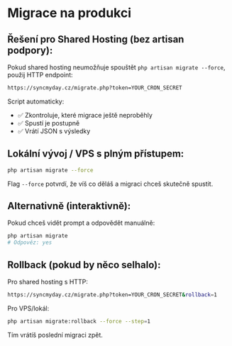 # Migrace na produkci

## Řešení pro Shared Hosting (bez artisan podpory):

Pokud shared hosting neumožňuje spouštět `php artisan migrate --force`, použij HTTP endpoint:

```bash
https://syncmyday.cz/migrate.php?token=YOUR_CRON_SECRET
```

Script automaticky:
- ✅ Zkontroluje, které migrace ještě neproběhly
- ✅ Spustí je postupně
- ✅ Vrátí JSON s výsledky

## Lokální vývoj / VPS s plným přístupem:

```bash
php artisan migrate --force
```

Flag `--force` potvrdí, že víš co děláš a migraci chceš skutečně spustit.

## Alternativně (interaktivně):

Pokud chceš vidět prompt a odpovědět manuálně:

```bash
php artisan migrate
# Odpověz: yes
```

## Rollback (pokud by něco selhalo):

Pro shared hosting s HTTP:
```bash
https://syncmyday.cz/migrate.php?token=YOUR_CRON_SECRET&rollback=1
```

Pro VPS/lokál:
```bash
php artisan migrate:rollback --force --step=1
```

Tím vrátíš poslední migraci zpět.
